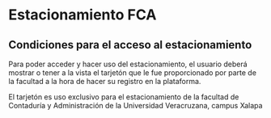 # Estacionamiento FCA
## Condiciones para el acceso al estacionamiento

Para poder acceder y hacer uso del estacionamiento, el usuario deberá mostrar o tener a la vista el tarjetón que le fue proporcionado por parte de la facultad a la hora de hacer su registro en la plataforma.

El tarjetón es uso exclusivo para el estacionamiento de la facultad de Contaduría y Administración de la Universidad Veracruzana, campus Xalapa

